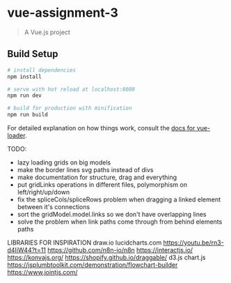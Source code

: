 # vue-assignment-3

> A Vue.js project

## Build Setup

``` bash
# install dependencies
npm install

# serve with hot reload at localhost:8080
npm run dev

# build for production with minification
npm run build
```

For detailed explanation on how things work, consult the [docs for vue-loader](http://vuejs.github.io/vue-loader).

TODO:
- lazy loading grids on big models
- make the border lines svg paths instead of divs
- make documentation for structure, drag and everything
- put gridLinks operations in different files, polymorphism on left/right/up/down
- fix the spliceCols/spliceRows problem when dragging a linked element between it's connections
- sort the gridModel.model.links so we don't have overlapping lines
- solve the problem when link paths come through from behind elements paths

LIBRARIES FOR INSPIRATION
draw.io
lucidcharts.com
https://youtu.be/rn3-d4IiW44?t=11
https://github.com/n8n-io/n8n
https://interactjs.io/
https://konvajs.org/
https://shopify.github.io/draggable/
d3.js
chart.js
https://jsplumbtoolkit.com/demonstration/flowchart-builder
https://www.jointjs.com/

